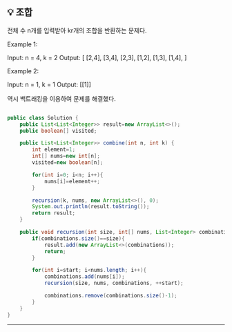 ## 💡 조합
전체 수 n개를 입력받아 kr개의 조합을 반환하는 문제다.

Example 1:

Input: n = 4, k = 2
Output:
[
  [2,4],
  [3,4],
  [2,3],
  [1,2],
  [1,3],
  [1,4],
]

Example 2:

Input: n = 1, k = 1
Output: [[1]]

역시 백트래킹을 이용하여 문제를 해결했다.
~~~java

public class Solution {
    public List<List<Integer>> result=new ArrayList<>();
    public boolean[] visited;

    public List<List<Integer>> combine(int n, int k) {
        int element=1;
        int[] nums=new int[n];
        visited=new boolean[n];

        for(int i=0; i<n; i++){
            nums[i]=element++;
        }

        recursion(k, nums, new ArrayList<>(), 0);
        System.out.println(result.toString());
        return result;
    }

    public void recursion(int size, int[] nums, List<Integer> combinations, int start){
        if(combinations.size()==size){
            result.add(new ArrayList<>(combinations));
            return;
        }

        for(int i=start; i<nums.length; i++){
            combinations.add(nums[i]);
            recursion(size, nums, combinations, ++start);

            combinations.remove(combinations.size()-1);
        }
    }
}
~~~

-----
</br>
